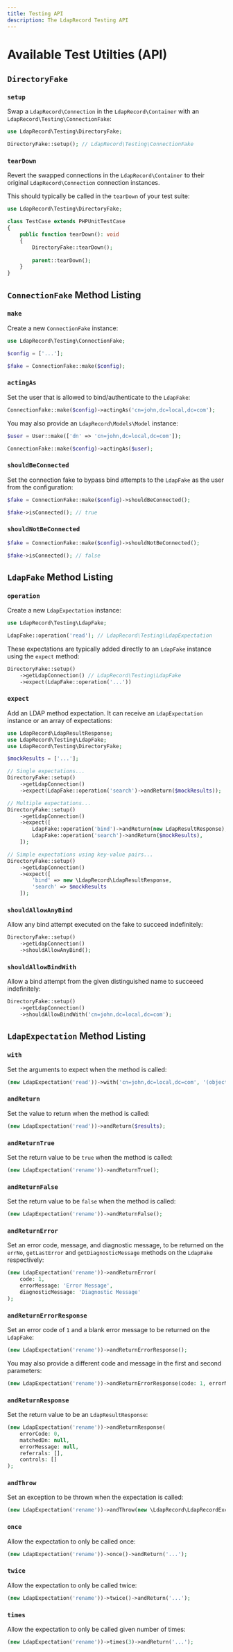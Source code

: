 ```yaml
---
title: Testing API
description: The LdapRecord Testing API
---
```


# Available Test Utilties (API)

## `DirectoryFake`

### `setup`

Swap a `LdapRecord\Connection` in the `LdapRecord\Container` with an `LdapRecord\Testing\ConnectionFake`:

```php
use LdapRecord\Testing\DirectoryFake;

DirectoryFake::setup(); // LdapRecord\Testing\ConnectionFake
```

### `tearDown`

Revert the swapped connections in the `LdapRecord\Container` to their original `LdapRecord\Connection` connection instances.

This should typically be called in the `tearDown` of your test suite:

```php
use LdapRecord\Testing\DirectoryFake;

class TestCase extends PHPUnitTestCase
{
    public function tearDown(): void
    {
        DirectoryFake::tearDown();
        
        parent::tearDown();
    }
}
```

## `ConnectionFake` Method Listing

### `make`

Create a new `ConnectionFake` instance:

```php
use LdapRecord\Testing\ConnectionFake;

$config = ['...'];

$fake = ConnectionFake::make($config);
```

### `actingAs`

Set the user that is allowed to bind/authenticate to the `LdapFake`:

```php
ConnectionFake::make($config)->actingAs('cn=john,dc=local,dc=com');
```

You may also provide an `LdapRecord\Models\Model` instance:

```php
$user = User::make(['dn' => 'cn=john,dc=local,dc=com']);

ConnectionFake::make($config)->actingAs($user);
```

### `shouldBeConnected`

Set the connection fake to bypass bind attempts to the `LdapFake` as the user from the configuration:

```php
$fake = ConnectionFake::make($config)->shouldBeConnected();

$fake->isConnected(); // true
```

### `shouldNotBeConnected`

```php
$fake = ConnectionFake::make($config)->shouldNotBeConnected();

$fake->isConnected(); // false
```

## `LdapFake` Method Listing

### `operation`

Create a new `LdapExpectation` instance:

```php
use LdapRecord\Testing\LdapFake;

LdapFake::operation('read'); // LdapRecord\Testing\LdapExpectation
```

These expectations are typically added directly to an `LdapFake` instance using the `expect` method:

```php
DirectoryFake::setup()
    ->getLdapConnection() // LdapRecord\Testing\LdapFake
    ->expect(LdapFake::operation('...'))
```

### `expect`

Add an LDAP method expectation. It can receive an `LdapExpectation` instance or an array of expectations:

```php
use LdapRecord\LdapResultResponse;
use LdapRecord\Testing\LdapFake;
use LdapRecord\Testing\DirectoryFake;

$mockResults = ['...'];

// Single expectations...
DirectoryFake::setup()
    ->getLdapConnection()
    ->expect(LdapFake::operation('search')->andReturn($mockResults));

// Multiple expectations...
DirectoryFake::setup()
    ->getLdapConnection()
    ->expect([
        LdapFake::operation('bind')->andReturn(new LdapResultResponse),
        LdapFake::operation('search')->andReturn($mockResults),
    ]);

// Simple expectations using key-value pairs...
DirectoryFake::setup()
    ->getLdapConnection()
    ->expect([
        'bind' => new \LdapRecord\LdapResultResponse,
        'search' => $mockResults
    ]);
```

### `shouldAllowAnyBind`

Allow any bind attempt executed on the fake to succeed indefinitely:

```php
DirectoryFake::setup()
    ->getLdapConnection()
    ->shouldAllowAnyBind();
```

### `shouldAllowBindWith`

Allow a bind attempt from the given distinguished name to succeeed indefinitely:

```php
DirectoryFake::setup()
    ->getLdapConnection()
    ->shouldAllowBindWith('cn=john,dc=local,dc=com');
```

## `LdapExpectation` Method Listing

### `with`

Set the arguments to expect when the method is called:

```php
(new LdapExpectation('read'))->with('cn=john,dc=local,dc=com', '(objectclass=*)', ['objectclass', 'cn']);
```

### `andReturn`

Set the value to return when the method is called:

```php
(new LdapExpectation('read'))->andReturn($results);
```

### `andReturnTrue`

Set the return value to be `true` when the method is called:

```php
(new LdapExpectation('rename'))->andReturnTrue();
```

### `andReturnFalse`

Set the return value to be `false` when the method is called:

```php
(new LdapExpectation('rename'))->andReturnFalse();
```

### `andReturnError`

Set an error code, message, and diagnostic message, to be returned on the
`errNo`, `getLastError` and `getDiagnosticMessage` methods on the `LdapFake` respectively:

```php
(new LdapExpectation('rename'))->andReturnError(
    code: 1, 
    errorMessage: 'Error Message', 
    diagnosticMessage: 'Diagnostic Message'
);
```

### `andReturnErrorResponse`

Set an error code of `1` and a blank error message to be returned on the `LdapFake`:

```php
(new LdapExpectation('rename'))->andReturnErrorResponse();
```

You may also provide a different code and message in the first and second parameters:

```php
(new LdapExpectation('rename'))->andReturnErrorResponse(code: 1, errorMessage: 'Error Message');
```

### `andReturnResponse`

Set the return value to be an `LdapResultResponse`:

```php
(new LdapExpectation('rename'))->andReturnResponse(
    errorCode: 0,
    matchedDn: null,
    errorMessage: null,
    referrals: [],
    controls: []
);
```

### `andThrow`

Set an exception to be thrown when the expectation is called:

```php
(new LdapExpectation('rename'))->andThrow(new \LdapRecord\LdapRecordException);
```

### `once`

Allow the expectation to only be called once:

```php
(new LdapExpectation('rename'))->once()->andReturn('...');
```

### `twice`

Allow the expectation to only be called twice:

```php
(new LdapExpectation('rename'))->twice()->andReturn('...');
```

### `times`

Allow the expectation to only be called given number of times:

```php
(new LdapExpectation('rename'))->times(3)->andReturn('...');
```
